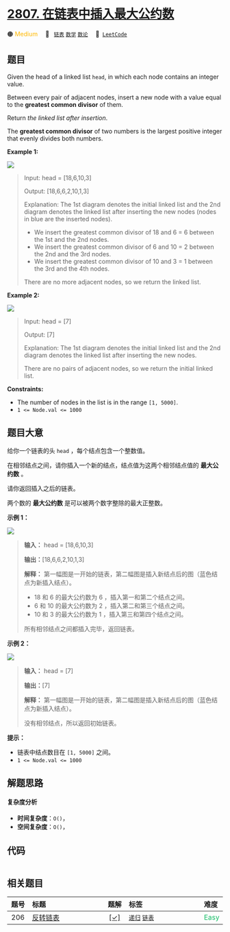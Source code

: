 # [2807. 在链表中插入最大公约数](https://leetcode.com/problems/insert-greatest-common-divisors-in-linked-list)

🟠 <font color=#ffb800>Medium</font>&emsp; 🔖&ensp; [`链表`](/outline/tag/linked-list.md) [`数学`](/outline/tag/math.md) [`数论`](/outline/tag/number-theory.md)&emsp; 🔗&ensp;[`LeetCode`](https://leetcode.com/problems/insert-greatest-common-divisors-in-linked-list)

## 题目

Given the head of a linked list `head`, in which each node contains an integer
value.

Between every pair of adjacent nodes, insert a new node with a value equal to
the **greatest common divisor** of them.

Return _the linked list after insertion_.

The **greatest common divisor** of two numbers is the largest positive integer
that evenly divides both numbers.



**Example 1:**

![](https://assets.leetcode.com/uploads/2023/07/18/ex1_copy.png)

> Input: head = [18,6,10,3]
> 
> Output: [18,6,6,2,10,1,3]
> 
> Explanation: The 1st diagram denotes the initial linked list and the 2nd diagram denotes the linked list after inserting the new nodes (nodes in blue are the inserted nodes).
> - We insert the greatest common divisor of 18 and 6 = 6 between the 1st and the 2nd nodes.
> - We insert the greatest common divisor of 6 and 10 = 2 between the 2nd and the 3rd nodes.
> - We insert the greatest common divisor of 10 and 3 = 1 between the 3rd and the 4th nodes.
> 
> There are no more adjacent nodes, so we return the linked list.

**Example 2:**

![](https://assets.leetcode.com/uploads/2023/07/18/ex2_copy1.png)

> Input: head = [7]
> 
> Output: [7]
> 
> Explanation: The 1st diagram denotes the initial linked list and the 2nd diagram denotes the linked list after inserting the new nodes.
> 
> There are no pairs of adjacent nodes, so we return the initial linked list.

**Constraints:**

  * The number of nodes in the list is in the range `[1, 5000]`.
  * `1 <= Node.val <= 1000`


## 题目大意

给你一个链表的头 `head` ，每个结点包含一个整数值。

在相邻结点之间，请你插入一个新的结点，结点值为这两个相邻结点值的 **最大公约数**  。

请你返回插入之后的链表。

两个数的 **最大公约数**  是可以被两个数字整除的最大正整数。



**示例 1：**

![](https://assets.leetcode.com/uploads/2023/07/18/ex1_copy.png)

> 
> 
> 
> 
> 
> **输入：** head = [18,6,10,3]
> 
> **输出：**[18,6,6,2,10,1,3]
> 
> **解释：** 第一幅图是一开始的链表，第二幅图是插入新结点后的图（蓝色结点为新插入结点）。
> - 18 和 6 的最大公约数为 6 ，插入第一和第二个结点之间。
> - 6 和 10 的最大公约数为 2 ，插入第二和第三个结点之间。
> - 10 和 3 的最大公约数为 1 ，插入第三和第四个结点之间。
> 
> 所有相邻结点之间都插入完毕，返回链表。
> 
> 

**示例 2：**

![](https://assets.leetcode.com/uploads/2023/07/18/ex2_copy1.png)

> 
> 
> 
> 
> 
> **输入：** head = [7]
> 
> **输出：**[7]
> 
> **解释：** 第一幅图是一开始的链表，第二幅图是插入新结点后的图（蓝色结点为新插入结点）。
> 
> 没有相邻结点，所以返回初始链表。
> 
> 



**提示：**

  * 链表中结点数目在 `[1, 5000]` 之间。
  * `1 <= Node.val <= 1000`


## 解题思路

#### 复杂度分析

- **时间复杂度**：`O()`，
- **空间复杂度**：`O()`，

## 代码

```javascript

```

## 相关题目

<!-- prettier-ignore -->
| 题号 | 标题 | 题解 | 标签 | 难度 |
| :------: | :------ | :------: | :------ | :------ |
| 206 | [反转链表](https://leetcode.com/problems/reverse-linked-list) | [[✓]](/problem/0206) |  [`递归`](/outline/tag/recursion.md) [`链表`](/outline/tag/linked-list.md) | <font color=#15bd66>Easy</font> |

<style>
.blue {
    background-color: #096dd9;
    padding: 0.25rem 0.5rem;
    margin: 0;
    font-size: 0.85em;
    border-radius: 3px;
    color: white;
    font-weight: 500;
}
table th:first-of-type { width: 10%; }
table th:nth-of-type(2) { width: 35%; }
table th:nth-of-type(3) { width: 10%; }
table th:nth-of-type(4) { width: 35%; }
table th:nth-of-type(5) { width: 10%; }
</style>
